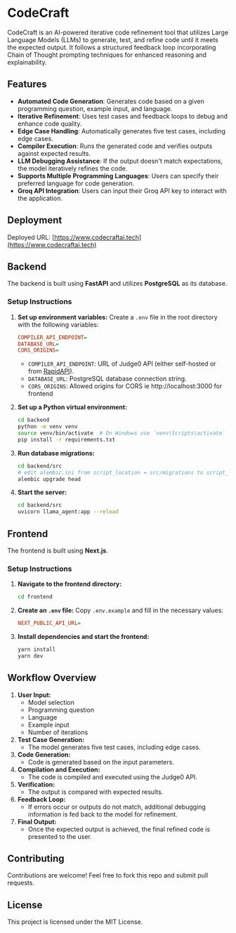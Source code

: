 # CodeCraft

CodeCraft is an AI-powered iterative code refinement tool that utilizes Large Language Models (LLMs) to generate, test, and refine code until it meets the expected output. It follows a structured feedback loop incorporating Chain of Thought prompting techniques for enhanced reasoning and explainability.

## Features
- **Automated Code Generation**: Generates code based on a given programming question, example input, and language.
- **Iterative Refinement**: Uses test cases and feedback loops to debug and enhance code quality.
- **Edge Case Handling**: Automatically generates five test cases, including edge cases.
- **Compiler Execution**: Runs the generated code and verifies outputs against expected results.
- **LLM Debugging Assistance**: If the output doesn't match expectations, the model iteratively refines the code.
- **Supports Multiple Programming Languages**: Users can specify their preferred language for code generation.
- **Groq API Integration**: Users can input their Groq API key to interact with the application.

## Deployment
Deployed URL: [https://www.codecraftai.tech](https://www.codecraftai.tech)

## Backend
The backend is built using **FastAPI** and utilizes **PostgreSQL** as its database.

### Setup Instructions
1. **Set up environment variables:**
   Create a `.env` file in the root directory with the following variables:
   ```ini
   COMPILER_API_ENDPOINT=
   DATABASE_URL=
   CORS_ORIGINS=
   ```
   - `COMPILER_API_ENDPOINT`: URL of Judge0 API (either self-hosted or from [RapidAPI](https://rapidapi.com/judge0-official/api/judge0-ce)).
   - `DATABASE_URL`: PostgreSQL database connection string.
   - `CORS_ORIGINS`: Allowed origins for CORS ie http://localhost:3000 for frontend

2. **Set up a Python virtual environment:**
   ```sh
   cd backend
   python -m venv venv
   source venv/bin/activate  # On Windows use `venv\Scripts\activate`
   pip install -r requirements.txt
   ```

3. **Run database migrations:**
   ```sh
   cd backend/src
   # edit alembic.ini from script_location = src/migrations to script_location = migrations
   alembic upgrade head
   ```

4. **Start the server:**
   ```sh
   cd backend/src
   uvicorn llama_agent:app --reload
   ```

## Frontend
The frontend is built using **Next.js**.

### Setup Instructions
1. **Navigate to the frontend directory:**
   ```sh
   cd frontend
   ```
2. **Create an `.env` file:** Copy `.env.example` and fill in the necessary values:
   ```ini
   NEXT_PUBLIC_API_URL=
   ```
3. **Install dependencies and start the frontend:**
   ```sh
   yarn install
   yarn dev
   ```

## Workflow Overview
1. **User Input:**
   - Model selection
   - Programming question
   - Language
   - Example input
   - Number of iterations
2. **Test Case Generation:**
   - The model generates five test cases, including edge cases.
3. **Code Generation:**
   - Code is generated based on the input parameters.
4. **Compilation and Execution:**
   - The code is compiled and executed using the Judge0 API.
5. **Verification:**
   - The output is compared with expected results.
6. **Feedback Loop:**
   - If errors occur or outputs do not match, additional debugging information is fed back to the model for refinement.
7. **Final Output:**
   - Once the expected output is achieved, the final refined code is presented to the user.

## Contributing
Contributions are welcome! Feel free to fork this repo and submit pull requests.

## License
This project is licensed under the MIT License.

